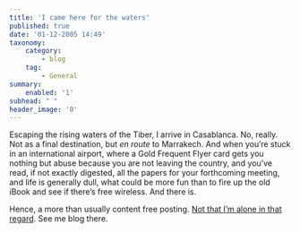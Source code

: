 ```yaml
---
title: 'I came here for the waters'
published: true
date: '01-12-2005 14:49'
taxonomy:
    category:
        - blog
    tag:
        - General
summary:
    enabled: '1'
subhead: " "
header_image: '0'
---
```


Escaping the rising waters of the Tiber, I arrive in Casablanca. No, really. Not as a final destination, but _en route_ to Marrakech. And when you’re stuck in an international airport, where a Gold Frequent Flyer card gets you nothing but abuse because you are not leaving the country, and you’ve read, if not exactly digested, all the papers for your forthcoming meeting, and life is generally dull, what could be more fun than to fire up the old iBook and see if there’s free wireless. And there is.

Hence, a more than usually content free posting. [Not that I’m alone in that regard](http://homepage.mac.com/rdraymond/iblog/C1862716541/E1731576140/index.html). See me blog there.
